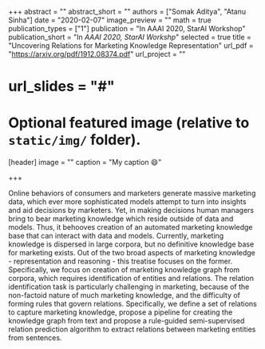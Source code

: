+++
abstract = ""
abstract_short = ""
authors = ["Somak Aditya", "Atanu Sinha"]
date = "2020-02-07"
image_preview = ""
math = true
publication_types = ["1"]
publication = "In AAAI 2020, StarAI Workshop"
publication_short = "In *AAAI 2020, StarAI Workshp*"
selected = true
title = "Uncovering Relations for Marketing Knowledge Representation"
url_pdf = "https://arxiv.org/pdf/1912.08374.pdf"
url_project = ""
# url_slides = "#"


# Optional featured image (relative to `static/img/` folder).
[header]
image = ""
caption = "My caption :smile:"

+++

Online behaviors of consumers and marketers generate massive marketing data, which ever more sophisticated models attempt to turn into insights and aid decisions by 
marketers. Yet, in making decisions human managers bring to bear marketing knowledge which reside outside of data and models. Thus, it behooves creation of an automated 
marketing knowledge base that can interact with data and models. Currently, marketing knowledge is dispersed in large corpora, but no definitive knowledge base for 
marketing exists. Out of the two broad aspects of marketing knowledge - representation and reasoning - this treatise focuses on the former. Specifically, 
we focus on creation of marketing knowledge graph from corpora, which requires identification of entities and relations. The relation identification task is 
particularly challenging in marketing, because of the non-factoid nature of much marketing knowledge, and the difficulty of forming rules that govern relations. 
Specifically, we define a set of relations to capture marketing knowledge, propose a pipeline for creating the knowledge graph from text and propose a 
rule-guided semi-supervised relation prediction algorithm to extract relations between marketing entities from sentences.
